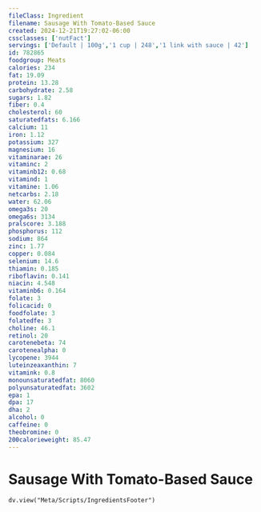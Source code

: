 ```yaml
---
fileClass: Ingredient
filename: Sausage With Tomato-Based Sauce
created: 2024-12-21T19:27:02-06:00
cssclasses: ['nutFact']
servings: ['Default | 100g','1 cup | 248','1 link with sauce | 42']
id: 782865
foodgroup: Meats
calories: 234
fat: 19.09
protein: 13.28
carbohydrate: 2.58
sugars: 1.82
fiber: 0.4
cholesterol: 60
saturatedfats: 6.166
calcium: 11
iron: 1.12
potassium: 327
magnesium: 16
vitaminarae: 26
vitaminc: 2
vitaminb12: 0.68
vitamind: 1
vitamine: 1.06
netcarbs: 2.18
water: 62.06
omega3s: 20
omega6s: 3134
pralscore: 3.188
phosphorus: 112
sodium: 864
zinc: 1.77
copper: 0.084
selenium: 14.6
thiamin: 0.185
riboflavin: 0.141
niacin: 4.548
vitaminb6: 0.164
folate: 3
folicacid: 0
foodfolate: 3
folatedfe: 3
choline: 46.1
retinol: 20
carotenebeta: 74
carotenealpha: 0
lycopene: 3944
luteinzeaxanthin: 7
vitamink: 0.8
monounsaturatedfat: 8060
polyunsaturatedfat: 3602
epa: 1
dpa: 17
dha: 2
alcohol: 0
caffeine: 0
theobromine: 0
200calorieweight: 85.47
---
```


# Sausage With Tomato-Based Sauce

```dataviewjs
dv.view("Meta/Scripts/IngredientsFooter")
```